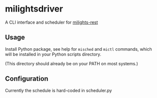 # milightsdriver

A CLI interface and scheduler for [milights-rest](https://github.com/jbchouinard/milights-rest)

## Usage

Install Python package, see help for `misched` and `mictl` commands, which will be installed in your Python scripts directory.

(This directory should already be on your PATH on most systems.)

## Configuration

Currently the schedule is hard-coded in scheduler.py
